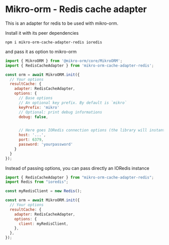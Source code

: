 # Mikro-orm - Redis cache adapter

This is an adapter for redis to be used with mikro-orm.

Install it with its peer dependencies

```
npm i mikro-orm-cache-adapter-redis ioredis
```

and pass it as option to mikro-orm

```js
import { MikroORM } from '@mikro-orm/core/MikroORM';
import { RedisCacheAdapter } from 'mikro-orm-cache-adapter-redis';

const orm = await MikroORM.init({
  // Your options
  resultCache: {
    adapter: RedisCacheAdapter,
    options: {
      // Base options
      // An optional key prefix. By default is `mikro`
      keyPrefix: 'mikro'
      // Optional: print debug informations
      debug: false,


      // Here goes IORedis connection options (the library will instantiate the client)
      host: '...',
      port: 6379,
      password: 'yourpassword'
    }
  }
});
```

Instead of passing options, you can pass directly an IORedis instance

```js
import { RedisCacheAdapter } from "mikro-orm-cache-adapter-redis";
import Redis from "ioredis";

const myRedisClient = new Redis();

const orm = await MikroORM.init({
  // Your options
  resultCache: {
    adapter: RedisCacheAdapter,
    options: {
      client: myRedisClient,
    },
  },
});
```
